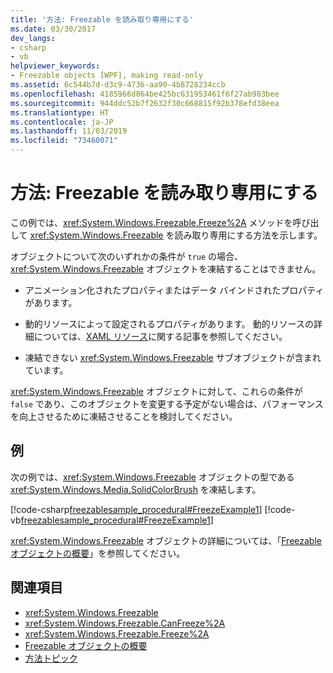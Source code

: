 ```yaml
---
title: '方法: Freezable を読み取り専用にする'
ms.date: 03/30/2017
dev_langs:
- csharp
- vb
helpviewer_keywords:
- Freezable objects [WPF], making read-only
ms.assetid: 6c544b7d-d3c9-4736-aa90-4b8728234ccb
ms.openlocfilehash: 4185966d864be425bc631953461f6f27ab983bee
ms.sourcegitcommit: 944ddc52b7f2632f30c668815f92b378efd38eea
ms.translationtype: HT
ms.contentlocale: ja-JP
ms.lasthandoff: 11/03/2019
ms.locfileid: "73460071"
---
```

# <a name="how-to-make-a-freezable-read-only"></a>方法: Freezable を読み取り専用にする
この例では、<xref:System.Windows.Freezable.Freeze%2A> メソッドを呼び出して <xref:System.Windows.Freezable> を読み取り専用にする方法を示します。  
  
 オブジェクトについて次のいずれかの条件が `true` の場合、<xref:System.Windows.Freezable> オブジェクトを凍結することはできません。  
  
- アニメーション化されたプロパティまたはデータ バインドされたプロパティがあります。  
  
- 動的リソースによって設定されるプロパティがあります。 動的リソースの詳細については、[XAML リソース](../../../desktop-wpf/fundamentals/xaml-resources-define.md)に関する記事を参照してください。  
  
- 凍結できない <xref:System.Windows.Freezable> サブオブジェクトが含まれています。  
  
 <xref:System.Windows.Freezable> オブジェクトに対して、これらの条件が `false` であり、このオブジェクトを変更する予定がない場合は、パフォーマンスを向上させるために凍結させることを検討してください。  
  
## <a name="example"></a>例  
 次の例では、<xref:System.Windows.Freezable> オブジェクトの型である <xref:System.Windows.Media.SolidColorBrush> を凍結します。  
  
 [!code-csharp[freezablesample_procedural#FreezeExample1](~/samples/snippets/csharp/VS_Snippets_Wpf/freezablesample_procedural/CSharp/freezablesample.cs#freezeexample1)]
 [!code-vb[freezablesample_procedural#FreezeExample1](~/samples/snippets/visualbasic/VS_Snippets_Wpf/freezablesample_procedural/visualbasic/freezablesample.vb#freezeexample1)]  
  
 <xref:System.Windows.Freezable> オブジェクトの詳細については、「[Freezable オブジェクトの概要](freezable-objects-overview.md)」を参照してください。  
  
## <a name="see-also"></a>関連項目

- <xref:System.Windows.Freezable>
- <xref:System.Windows.Freezable.CanFreeze%2A>
- <xref:System.Windows.Freezable.Freeze%2A>
- [Freezable オブジェクトの概要](freezable-objects-overview.md)
- [方法トピック](base-elements-how-to-topics.md)
